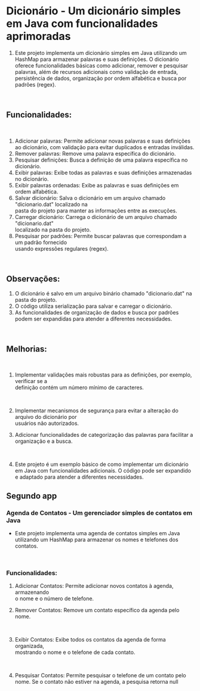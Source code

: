 # Dicionário - Um dicionário simples em Java com funcionalidades aprimoradas</br>

1. Este projeto implementa um dicionário simples em Java utilizando um HashMap para armazenar palavras e suas definições. O dicionário oferece funcionalidades básicas como adicionar, remover e pesquisar palavras, além de recursos adicionais como validação de entrada, persistência de dados, organização por ordem alfabética e busca por padrões (regex).</br>

</br>

## Funcionalidades:</br>

</br>

1. Adicionar palavras: Permite adicionar novas palavras e suas definições ao dicionário, com validação para evitar duplicados e entradas inválidas.</br>
2. Remover palavras: Remove uma palavra específica do dicionário.</br>
3. Pesquisar definições: Busca a definição de uma palavra específica no dicionário.</br>
4. Exibir palavras: Exibe todas as palavras e suas definições armazenadas no dicionário.</br>
5. Exibir palavras ordenadas: Exibe as palavras e suas definições em ordem alfabética.</br>
6. Salvar dicionário: Salva o dicionário em um arquivo chamado "dicionario.dat" localizado na</br> pasta do projeto para manter as informações entre as execuções.</br>
7. Carregar dicionário: Carrega o dicionário de um arquivo chamado "dicionario.dat" </br>localizado na pasta do projeto.</br>
8. Pesquisar por padrões: Permite buscar palavras que correspondam a um padrão fornecido </br>usando expressões regulares (regex).</br>
</br>

## Observações:</br>

1. O dicionário é salvo em um arquivo binário chamado "dicionario.dat" na pasta do projeto.</br>
2. O código utiliza serialização para salvar e carregar o dicionário.</br>
3. As funcionalidades de organização de dados e busca por padrões podem ser expandidas para atender a diferentes necessidades.
</br>

## Melhorias:</br>

</br>

1. Implementar validações mais robustas para as definições, por exemplo, verificar se a</br> definição contém um número mínimo de caracteres.</br>
</br>

2. Implementar mecanismos de segurança para evitar a alteração do arquivo do dicionário por</br> usuários não autorizados.</br>

3. Adicionar funcionalidades de categorização das palavras para facilitar a </br>organização e a busca.</br>
</br>

4. Este projeto é um exemplo básico de como implementar um dicionário em Java com funcionalidades adicionais. O código pode ser expandido e adaptado para atender a diferentes necessidades.

## Segundo app</br>

### Agenda de Contatos - Um gerenciador simples de contatos em Java</br>

- Este projeto implementa uma agenda de contatos simples em Java utilizando um HashMap para armazenar os nomes e telefones dos contatos.</br>
</br>

### Funcionalidades:</br>

1. Adicionar Contatos: Permite adicionar novos contatos à agenda, armazenando</br> o nome e o número de telefone.</br>

2. Remover Contatos: Remove um contato específico da agenda pelo nome.</br>
</br>

3. Exibir Contatos: Exibe todos os contatos da agenda de forma organizada,</br> mostrando o nome e o telefone de cada contato.</br>
</br>

4. Pesquisar Contatos: Permite pesquisar o telefone de um contato pelo nome. Se o contato não estiver na agenda, a pesquisa retorna null</br>
